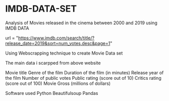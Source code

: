 # IMDB-DATA-SET

Analysis of Movies released in the cinema between 2000 and 2019 using IMDB DATA

url = "https://www.imdb.com/search/title/?release_date=2019&sort=num_votes,desc&page=1"

Using Webscrapping technique to create Movie Data set

The main data i scarpped from above website

Movie title
Genre of the film
Duration of the film (in minutes)
Release year of the film
Number of public votes
Public rating (score out of 10)
Critics rating (score out of 100)
Movie Gross (millions of dollars)

Software used
Python
Beautifulsoup
Pandas
